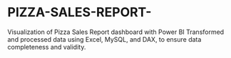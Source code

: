 # PIZZA-SALES-REPORT-
Visualization of Pizza Sales Report dashboard with Power BI  Transformed and processed data using Excel, MySQL, and DAX, to ensure data completeness and validity.
